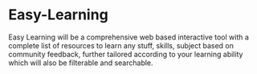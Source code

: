 # Easy-Learning
Easy Learning will be a comprehensive web based interactive tool with a complete list of resources to learn any stuff, skills, subject based on community feedback, further tailored according to your learning ability which will also be filterable and searchable.
